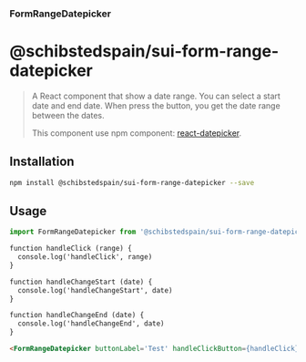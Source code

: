 ### FormRangeDatepicker

# @schibstedspain/sui-form-range-datepicker
> A React component that show a date range. You can select a start date and end date. When press the button, you get the date range between the dates.
> 
> This component use npm component: [react-datepicker](https://www.npmjs.com/package/react-datepicker).

## Installation

```sh
npm install @schibstedspain/sui-form-range-datepicker --save
```


## Usage

```javascript
import FormRangeDatepicker from '@schibstedspain/sui-form-range-datepicker'
```

```html
function handleClick (range) {
  console.log('handleClick', range)
}

function handleChangeStart (date) {
  console.log('handleChangeStart', date)
}

function handleChangeEnd (date) {
  console.log('handleChangeEnd', date)
}

<FormRangeDatepicker buttonLabel='Test' handleClickButton={handleClick} handleChangeStart={handleChangeStart} handleChangeEnd={handleChangeEnd} />
```
  
